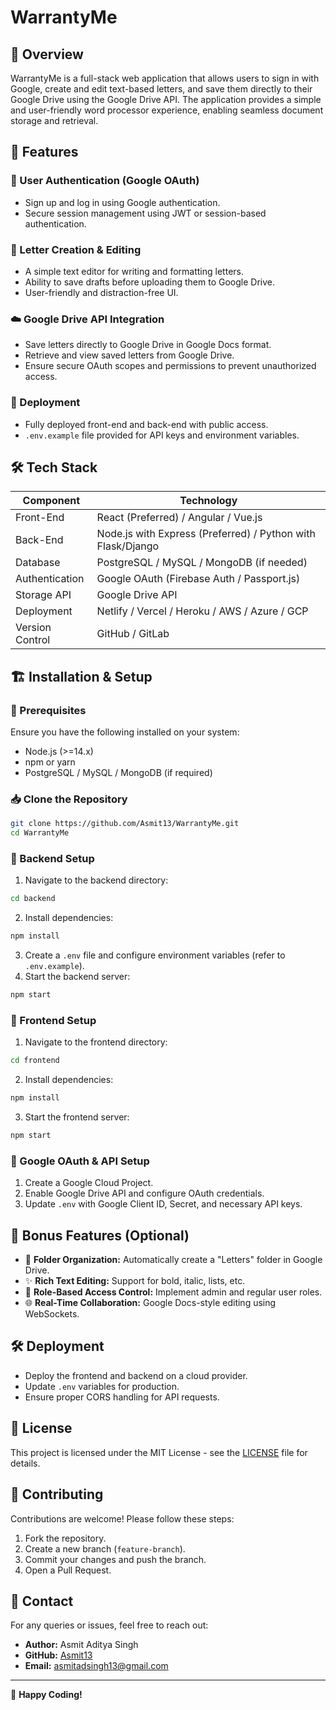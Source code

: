 # WarrantyMe

## 📌 Overview
WarrantyMe is a full-stack web application that allows users to sign in with Google, create and edit text-based letters, and save them directly to their Google Drive using the Google Drive API. The application provides a simple and user-friendly word processor experience, enabling seamless document storage and retrieval.

## 🎯 Features

### 🔐 User Authentication (Google OAuth)
- Sign up and log in using Google authentication.
- Secure session management using JWT or session-based authentication.

### 📝 Letter Creation & Editing
- A simple text editor for writing and formatting letters.
- Ability to save drafts before uploading them to Google Drive.
- User-friendly and distraction-free UI.

### ☁️ Google Drive API Integration
- Save letters directly to Google Drive in Google Docs format.
- Retrieve and view saved letters from Google Drive.
- Ensure secure OAuth scopes and permissions to prevent unauthorized access.

### 🚀 Deployment
- Fully deployed front-end and back-end with public access.
- `.env.example` file provided for API keys and environment variables.

## 🛠️ Tech Stack

| Component     | Technology  |
|--------------|------------|
| Front-End    | React (Preferred) / Angular / Vue.js |
| Back-End     | Node.js with Express (Preferred) / Python with Flask/Django |
| Database     | PostgreSQL / MySQL / MongoDB (if needed) |
| Authentication | Google OAuth (Firebase Auth / Passport.js) |
| Storage API  | Google Drive API |
| Deployment   | Netlify / Vercel / Heroku / AWS / Azure / GCP |
| Version Control | GitHub / GitLab |

## 🏗️ Installation & Setup

### 📌 Prerequisites
Ensure you have the following installed on your system:
- Node.js (>=14.x)
- npm or yarn
- PostgreSQL / MySQL / MongoDB (if required)

### 📥 Clone the Repository
```sh
git clone https://github.com/Asmit13/WarrantyMe.git
cd WarrantyMe
```

### 🔧 Backend Setup
1. Navigate to the backend directory:
```sh
cd backend
```
2. Install dependencies:
```sh
npm install
```
3. Create a `.env` file and configure environment variables (refer to `.env.example`).
4. Start the backend server:
```sh
npm start
```

### 🎨 Frontend Setup
1. Navigate to the frontend directory:
```sh
cd frontend
```
2. Install dependencies:
```sh
npm install
```
3. Start the frontend server:
```sh
npm start
```

### 🔑 Google OAuth & API Setup
1. Create a Google Cloud Project.
2. Enable Google Drive API and configure OAuth credentials.
3. Update `.env` with Google Client ID, Secret, and necessary API keys.

## 🎁 Bonus Features (Optional)
- 📂 **Folder Organization:** Automatically create a "Letters" folder in Google Drive.
- ✨ **Rich Text Editing:** Support for bold, italic, lists, etc.
- 🔑 **Role-Based Access Control:** Implement admin and regular user roles.
- 🌐 **Real-Time Collaboration:** Google Docs-style editing using WebSockets.

## 🛠️ Deployment
- Deploy the frontend and backend on a cloud provider.
- Update `.env` variables for production.
- Ensure proper CORS handling for API requests.

## 📜 License
This project is licensed under the MIT License - see the [LICENSE](LICENSE) file for details.

## 🤝 Contributing
Contributions are welcome! Please follow these steps:
1. Fork the repository.
2. Create a new branch (`feature-branch`).
3. Commit your changes and push the branch.
4. Open a Pull Request.

## 📧 Contact
For any queries or issues, feel free to reach out:
- **Author:** Asmit Aditya Singh
- **GitHub:** [Asmit13](https://github.com/Asmit13)
- **Email:** asmitadsingh13@gmail.com

---

🚀 **Happy Coding!**

